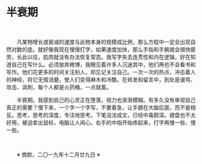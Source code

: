 # 半衰期

&emsp;&emsp;

&emsp;&emsp;凡某物增长或衰减的速度与此物本身的规模成比例，那么方程中一定会出现自然对数的底。就好像我现在慢慢打字，如果速度加快，那么手指和手腕就会很快疲劳，长此以往，肌肉就没有办法恢复常态。我写字失去连贯性和内在逻辑，好在知道自己在写什么。必须放弃微博，我眼见着许多人沉迷其中，他们再也不会看书和写作。他们花更多的时间关注别人，却忘记关注自己。一次一次的热点，冲击着人的神经，将它无情消磨，使人们变得麻木和冷酷。在转发和留言中，到处是谩骂、攻击、讽刺，每个人都是火药桶，一点就着。

&emsp;&emsp;半衰期。我感到自己的心灵正在堕落，视力也渐渐模糊。有多久没有审视自己真正的需要？慢下来，一个字一个字写，不要着急，让手跟在大脑后面，而不是相反。思考，思考的深度，专注地思考。下笔没法成文，已经中毒颇深。键盘也不太好用，被迫拿出鼠标，电脑让人闹心。右手的中指开始疼起来，打字再慢一些、慢一些。

&emsp;&emsp;

&emsp;&emsp;※ 商默，二〇一九年十二月廿九日 ※
